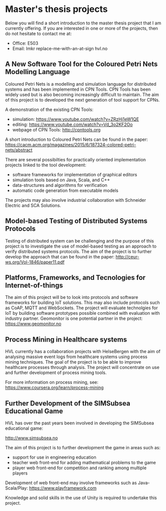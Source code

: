# Master's thesis projects

Below you will find a short introduction to the master thesis project that I am currently offering. If you are interested in one or more of the projects, then do not hesitate to contact me at:

- Office: E503
- Email:  lmkr replace-me-with-an-at-sign hvl.no

## A New Software Tool for the Coloured Petri Nets Modelling Language

Coloured Petri Nets is a modelling and simulation language for distributed systems and has been implemented in CPN Tools. CPN Tools has been widely used but is also becoming increasingly difficult to maintain. The aim of this project is to developed the next generation of tool support for CPNs. 

A demonstration of the existing CPN Tools: 

- simulation: https://www.youtube.com/watch?v=ZRzHi1eW1QE
- editing: https://www.youtube.com/watch?v=Vd_3o2KF2Oo
- webpage of CPN Tools: http://cpntools.org

A short introduction to Coloured Petri Nets can be found in the paper: https://cacm.acm.org/magazines/2015/6/187324-colored-petri-nets/abstract

There are several possibilties for practically oriented implementation projects linked to the tool development:

- software frameworks for implementation of graphical editors
- simulation tools based on Java, Scala, and C++
- data-structures and algorithms for verification
- automatic code generation from executable models

The projects may also involve industrial collaboration with Schneider Electric and SCA Solutions.

## Model-based Testing of Distributed Systems Protocols

Testing of distributed system can be challenging and the purpose of this project is to investigate the use of model-based testing as an approach to verify distributed systems protocols. The aim of the project is to further develop the approach that can be found in the paper: http://ceur-ws.org/Vol-1846/paper11.pdf

## Platforms, Frameworks, and Tecnologies for Internet-of-things

The aim of this project will be to look into protocols and software frameworks for building IoT solutions. This may also include protocols such as CoAP, MQTT and WebSockets. The project will evaluate technolgies for IoT by building software prototypes possible combined with evaluation with industry partner. Geomonitor is one potential partner in the project: https://www.geomonitor.no

## Process Mining in Healthcare systems

HVL currently has a collaboration projects with HelseBergen with the aim of analysing massive event logs from healthcare systems using process mining techniques. The goal of the project is to be able to improve healthcare processes through analysis. The project will concentrate on use and further development of process mining tools.

For more information on process mining, see: https://www.coursera.org/learn/process-mining

## Further Development of the SIMSubsea Educational Game

HVL has over the past years been involved in developing the SIMSubsea educational game:

http://www.simsubsea.no

The aim of this project is to further development the game in areas such as:

- support for use in engineering education
- teacher web front-end for adding mathematical problems to the game 
- player web front-end for competition and ranking among multiple players

Development of web front-end may involve frameworks such as Java-Scala/Play: https://www.playframework.com 

Knowledge and solid skills in the use of Unity is required to undertake this project.
